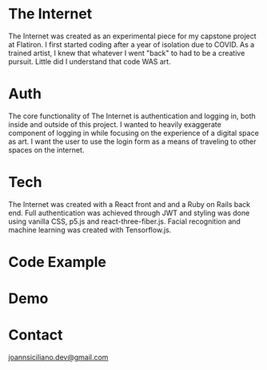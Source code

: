 # The Internet

The Internet was created as an experimental piece for my capstone project at Flatiron. I first started coding after a year of isolation due to COVID. As a trained artist, I knew that whatever I went "back" to had to be a creative pursuit. Little did I understand that code WAS art.

# Auth

The core functionality of The Internet is authentication and logging in, both inside and outside of this project. I wanted to heavily exaggerate component of logging in while focusing on the experience of a digital space as art. I want the user to use the login form as a means of traveling to other spaces on the internet.

# Tech

The Internet was created with a React front and and a Ruby on Rails back end. Full authentication was achieved through JWT and styling was done using vanilla CSS, p5.js and react-three-fiber.js. Facial recognition and machine learning was created with Tensorflow.js.

# Code Example

# Demo

# Contact

joannsiciliano.dev@gmail.com
